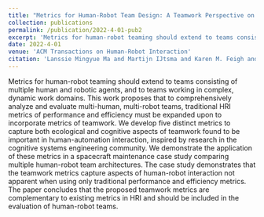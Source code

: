 ```yaml
---
title: "Metrics for Human-Robot Team Design: A Teamwork Perspective on Evaluation of Human-Robot Teams"
collection: publications
permalink: /publication/2022-4-01-pub2
excerpt: 'Metrics for human-robot teaming should extend to teams consisting of multiple human and robotic agents, and to teams working in complex, dynamic work domains. This work proposes that to comprehensively analyze and evaluate multi-human, multi-robot teams, traditional HRI metrics of performance and efficiency must be expanded upon to incorporate metrics of teamwork. We develop five distinct metrics to capture both ecological and cognitive aspects of teamwork found to be important in human-automation interaction, inspired by research in the cognitive systems engineering community. We demonstrate the application of these metrics in a spacecraft maintenance case study comparing multiple human-robot team architectures. The case study demonstrates that the teamwork metrics capture aspects of human-robot interaction not apparent when using only traditional performance and efficiency metrics. The paper concludes that the proposed teamwork metrics are complementary to existing metrics in HRI and should be included in the evaluation of human-robot teams.'
date: 2022-4-01
venue: 'ACM Transactions on Human-Robot Interaction'
citation: 'Lanssie Mingyue Ma and Martijn IJtsma and Karen M. Feigh and Amy R. Pritchett (2022). Metrics for Human-Robot Team Design: A Teamwork Perspective on Evaluation of Human-Robot Teams. In ACM Transactions on Human-Robot Interaction'
---
```

Metrics for human-robot teaming should extend to teams consisting of multiple human and robotic agents, and to teams working in complex, dynamic work domains. This work proposes that to comprehensively analyze and evaluate multi-human, multi-robot teams, traditional HRI metrics of performance and efficiency must be expanded upon to incorporate metrics of teamwork. We develop five distinct metrics to capture both ecological and cognitive aspects of teamwork found to be important in human-automation interaction, inspired by research in the cognitive systems engineering community. We demonstrate the application of these metrics in a spacecraft maintenance case study comparing multiple human-robot team architectures. The case study demonstrates that the teamwork metrics capture aspects of human-robot interaction not apparent when using only traditional performance and efficiency metrics. The paper concludes that the proposed teamwork metrics are complementary to existing metrics in HRI and should be included in the evaluation of human-robot teams.

